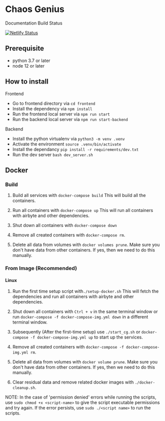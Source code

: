 # Chaos Genius

Documentation Build Status

[![Netlify Status](https://api.netlify.com/api/v1/badges/1a934fc6-f09d-46ab-9ce5-3a521323b2b6/deploy-status)](https://app.netlify.com/sites/practical-wescoff-5294ef/deploys)

## Prerequisite

- python 3.7 or later
- node 12 or later


## How to install

Frontend

- Go to frontend directory via `cd frontend`
- Install the dependency via `npm install`
- Run the frontend local server via `npm run start`
- Run the backend local server via `npm run start-backend`


Backend

- Install the python virtualenv via `python3 -m venv .venv`
- Activate the environment `source .venv/bin/activate`
- Install the dependancy `pip install -r requirements/dev.txt`
- Run the dev server `bash dev_server.sh`



## Docker

### Build 

1. Build all services with `docker-compose build`
   This will build all the containers.

2. Run all containers with `docker-compose up`
   This will run all containers with airbyte and other dependencies.

3. Shut down all containers with `docker-compose down`

4.  Remove all created containers with `docker-compose rm`.

5. Delete all data from volumes with `docker volumes prune`. 
   Make sure you don't have data from other containers. If yes, then we need to do this manually.

### From Image (Recommended)

#### Linux
1. Run the first time setup script with`./setup-docker.sh`
   This will fetch the dependencies and run all containers with airbyte and other dependencies.

2. Shut down all containers with `Ctrl + v` in the same terminal window or run `docker-compose -f docker-compose-img.yml down` in a different terminal window.

3. Subsequently (After the first-time setup) use `./start_cg.sh` or `docker-compose -f docker-compose-img.yml up` to start up the services.

4. Remove all created containers with `docker-compose -f docker-compose-img.yml rm`.

5. Delete all data from volumes with `docker volume prune`.
   Make sure you don't have data from other containers. If yes, then we need to do this manually.

6. Clear residual data and remove related docker images with `./docker-cleanup.sh`. 

NOTE: In the case of 'permission denied' errors while running the scripts, use `sudo chmod +x <script-name>` to give the script executable permissions and try again. If the error persists, use `sudo ./<script name>` to run the scripts.
